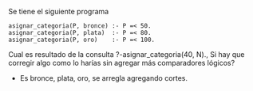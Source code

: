 Se tiene el siguiente programa

	asignar_categoria(P, bronce) :- P =< 50.
	asignar_categoria(P, plata)  :- P =< 80.
	asignar_categoria(P, oro)    :- P =< 100.

Cual es resultado de la consulta ?-asignar_categoria(40, N)., Si hay que corregir algo como lo harías sin agregar más comparadores lógicos?

* Es bronce, plata, oro, se arregla agregando cortes.